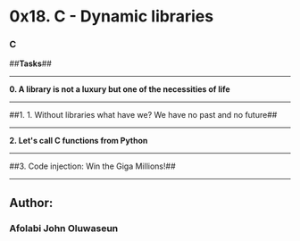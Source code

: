 # 0x18. C - Dynamic libraries
### C

##**Tasks**##
___
 __0. A library is not a luxury but one of the necessities of life__
___
 ##1. 1. Without libraries what have we? We have no past and no future##
___
 __2. Let's call C functions from Python__
___
 ##3. Code injection: Win the Giga Millions!##
___

## Author:
### Afolabi John Oluwaseun
